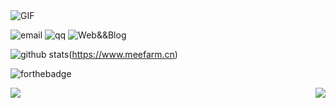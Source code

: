 
  <img align="centre" alt="GIF" src="https://media.giphy.com/media/836HiJc7pgzy8iNXCn/giphy.gif" />
  

![email](https://img.shields.io/badge/Email-hzj%40me.com-green?style=for-the-badge&logo=appveyor)
![qq](https://img.shields.io/badge/qq-21633312-green?style=for-the-badge&logo=appveyor)
![Web&&Blog](https://img.shields.io/badge/Web&&Blog-https://www.meefarm.cn-green?style=for-the-badge&logo=appveyor)

![github stats](https://github-readme-stats.vercel.app/api?username=MrH723&show_icons=true&hide_border=true)(https://www.meefarm.cn)

![forthebadge](https://forthebadge.com/images/badges/built-with-love.svg)

<a href="https://github.com/MrH723/Actions-OpenWrt">
  <img align="left" src="https://github-readme-stats.vercel.app/api/pin/?username=MrH723&repo=Actions-OpenWrt" />
</a>


<a href="https://github.com/MrH723/openwrt-packages">
  <img align="right" src="https://github-readme-stats.vercel.app/api/pin/?username=MrH723&repo=openwrt-packages" />
</a>


